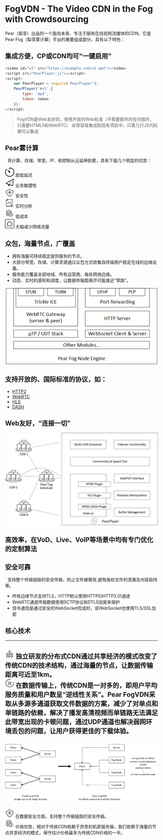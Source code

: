 # FogVDN - The Video CDN in the Fog with Crowdsourcing

  Pear（梨享）出品的一个面向未来、专注于服务在线视频流媒体的CDN。它是Pear Fog（梨享雾计算）平台的重要组成部分，具有以下特色：

## 集成方便，CP或CDN均可“一键启用”

``` js
<video id="v1" src="https://example.com/v1.mp4"></video>
<script src="PearPlayer.js"></script>
<script>
    var PearPlayer = require('PearPlayer');
    PearPlayer('#v1',{
        type: 'mp4',
        token: token
    });
</script>
```

> FogVDN是Web友好的，使用开放的Web标准（不需要额外的任何插件，只需要HTML5和WebRTC）
> 非常容易集成到现有项目中，只需几行JS代码便可以集成

## Pear雾计算

   将计算、存储、带宽、IP、和控制从云延伸到雾，具有下面几个明显的优势：
   
<img src="fig/icon/延迟.png" width="30">   超低延迟 
<br>
<img src="fig/icon/敏捷.png" width="30">   业务敏捷性 
<br>
<img src="fig/icon/安全.png" width="30">   安全性
<br>
<img src="fig/icon/实时分析.png" width="30">   实时分析
<br>
<img src="fig/icon/降低成本.png" width="30">   低成本
<br>
<img src="fig/icon/宽带.png" width="30">   大幅减少网络流量
## 众包，海量节点，广覆盖

   - 拥有海量可持续稳定提供服务的节点。
   - 大部分带宽、存储、计算资源通过众包方式收集自终端用户稳定在线的边缘设备。
   - 服务能力覆盖全部地域、所有运营商、每处网络边缘。
   - 动态、实时的感知和调度，让数据传输距离尽可能接近“零跳”。

![节点架构](fig/pear-fog-node-engine.png)

## 支持开放的、国际标准的协议，如：

   + [HTTP2](https://en.wikipedia.org/wiki/HTTP/2)
   + [WebRTC](https://webrtc.org/)
   + [HLS](https://developer.apple.com/streaming/)
   + [DASH](http://mpeg.chiariglione.org/standards/mpeg-dash)
  
## Web友好，“连接一切”

![播放器](fig/PearPlayer.png)

## 高效率，在VoD、Live、VoIP等场景中均有专门优化的定制算法

## 安全可靠

   支持整个传输链路的安全传输，防止文件被篡改,避免版权文件的泄漏及内容劫持等。
   
   
   * 所有边缘节点支持TLS，HTTP默认使用HTTPS(HTTP2.0)通道
   * WebRTC通道传输数据使用SCTP协议和DTLS加密来保护
   * 信令通信是通过安全的WebSocket完成的，该WebSocket也使用TLS/SSL加密

## 核心技术
---
<img src="fig/icon/海量规模.png" width="30">   独立研发的分布式CDN通过共享经济的模式改变了传统CDN的技术结构，通过海量的节点，让数据传输距离可近至1km。
<br>
<img src="fig/icon/多通道.png" width="30">   在数据传输上，传统CDN是一对多的，即用户平均服务质量和用户数呈“逆线性关系”。Pear FogVDN采取从多源多通道获取文件数据的方案，减少了对单点和单链路的依赖，解决了播发高清视频而单链路无法满足此带宽出现的卡顿问题，通过UDP通道也解决弱网环境丢包的问题，让用户获得更佳的下载体验。
<br>
---
  ![multisources](fig/fogvdn_multisources.png)
---
<img src="fig/icon/安全.png" width="30">   在数据安全方面，支持整个传输链路的安全传输。
<br>
<img src="fig/icon/降低成本.png" width="30">   价格优势，相对于传统CDN依赖于昂贵的机房服务器，我们依赖于海量的节点共享经济的模式，保守估计价格最多为传统CDN价格的一半。
<br>

